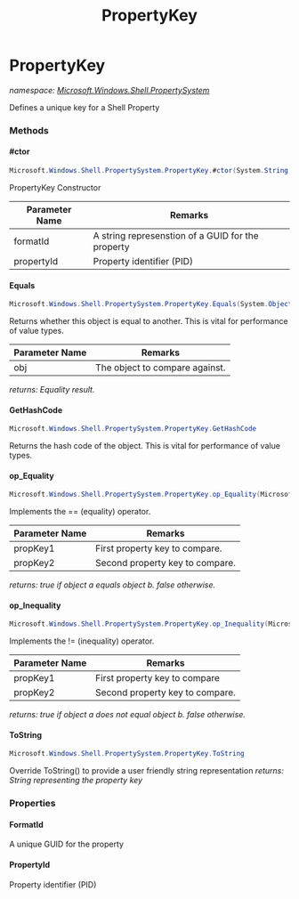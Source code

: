 ﻿---
title: PropertyKey
---

# PropertyKey
_namespace: [Microsoft.Windows.Shell.PropertySystem](N-Microsoft.Windows.Shell.PropertySystem.html)_

Defines a unique key for a Shell Property

### Methods

#### #ctor
```csharp
Microsoft.Windows.Shell.PropertySystem.PropertyKey.#ctor(System.String,System.Int32)
```
PropertyKey Constructor

|Parameter Name|Remarks|
|--------------|-------|
|formatId|A string represenstion of a GUID for the property|
|propertyId|Property identifier (PID)|


#### Equals
```csharp
Microsoft.Windows.Shell.PropertySystem.PropertyKey.Equals(System.Object)
```
Returns whether this object is equal to another. This is vital for performance of value types.

|Parameter Name|Remarks|
|--------------|-------|
|obj|The object to compare against.|

_returns: Equality result._

#### GetHashCode
```csharp
Microsoft.Windows.Shell.PropertySystem.PropertyKey.GetHashCode
```
Returns the hash code of the object. This is vital for performance of value types.

#### op_Equality
```csharp
Microsoft.Windows.Shell.PropertySystem.PropertyKey.op_Equality(Microsoft.Windows.Shell.PropertySystem.PropertyKey,Microsoft.Windows.Shell.PropertySystem.PropertyKey)
```
Implements the == (equality) operator.

|Parameter Name|Remarks|
|--------------|-------|
|propKey1|First property key to compare.|
|propKey2|Second property key to compare.|

_returns: true if object a equals object b. false otherwise._

#### op_Inequality
```csharp
Microsoft.Windows.Shell.PropertySystem.PropertyKey.op_Inequality(Microsoft.Windows.Shell.PropertySystem.PropertyKey,Microsoft.Windows.Shell.PropertySystem.PropertyKey)
```
Implements the != (inequality) operator.

|Parameter Name|Remarks|
|--------------|-------|
|propKey1|First property key to compare|
|propKey2|Second property key to compare.|

_returns: true if object a does not equal object b. false otherwise._

#### ToString
```csharp
Microsoft.Windows.Shell.PropertySystem.PropertyKey.ToString
```
Override ToString() to provide a user friendly string representation
_returns: String representing the property key_



### Properties

#### FormatId
A unique GUID for the property
#### PropertyId
Property identifier (PID)

